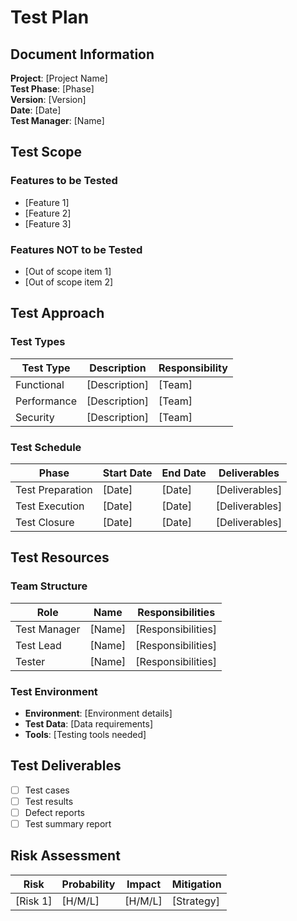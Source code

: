 # Test Plan

## Document Information
**Project**: [Project Name]  
**Test Phase**: [Phase]  
**Version**: [Version]  
**Date**: [Date]  
**Test Manager**: [Name]

## Test Scope

### Features to be Tested
- [Feature 1]
- [Feature 2]
- [Feature 3]

### Features NOT to be Tested
- [Out of scope item 1]
- [Out of scope item 2]

## Test Approach

### Test Types
| Test Type | Description | Responsibility |
|-----------|-------------|----------------|
| Functional | [Description] | [Team] |
| Performance | [Description] | [Team] |
| Security | [Description] | [Team] |

### Test Schedule
| Phase | Start Date | End Date | Deliverables |
|-------|------------|----------|--------------|
| Test Preparation | [Date] | [Date] | [Deliverables] |
| Test Execution | [Date] | [Date] | [Deliverables] |
| Test Closure | [Date] | [Date] | [Deliverables] |

## Test Resources

### Team Structure
| Role | Name | Responsibilities |
|------|------|-----------------|
| Test Manager | [Name] | [Responsibilities] |
| Test Lead | [Name] | [Responsibilities] |
| Tester | [Name] | [Responsibilities] |

### Test Environment
- **Environment**: [Environment details]
- **Test Data**: [Data requirements]
- **Tools**: [Testing tools needed]

## Test Deliverables
- [ ] Test cases
- [ ] Test results
- [ ] Defect reports
- [ ] Test summary report

## Risk Assessment
| Risk | Probability | Impact | Mitigation |
|------|-------------|--------|------------|
| [Risk 1] | [H/M/L] | [H/M/L] | [Strategy] |

